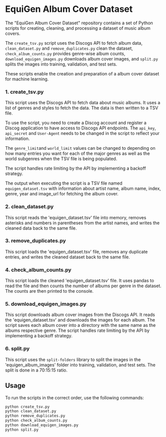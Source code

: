 # EquiGen Album Cover Dataset
The "EquiGen Album Cover Dataset" repository contains a set of Python scripts for creating, cleaning, and processing a dataset of music album covers. 

The ```create_tsv.py``` script uses the Discogs API to fetch album data, ```clean_dataset.py``` and ```remove_duplicates.py``` clean the dataset, ```check_album_counts.py``` provides genre-wise album counts, ```download_equigen_images.py``` downloads album cover images, and ```split.py``` splits the images into training, validation, and test sets. 

These scripts enable the creation and preparation of a album cover dataset for machine learning.


### 1. create_tsv.py
This script uses the Discogs API to fetch data about music albums. It uses a list of genres and styles to fetch the data. The data is then written to a TSV file. 

To use the script, you need to create a Discog account and register a Discog application to have access to Discogs API endpoints. The ```api_key```, ```api_secret``` and ```User-Agent``` needs to be changed in the script to reflect your information. 

The ```genre_limit```and ```world_limit``` values can be changed to depending on how many entries you want for each of the major genres as well as the world subgenres when the TSV file is being populated.

The script handles rate limiting by the API by implementing a backoff strategy.

The output when executing the script is a TSV file named ```equigen_dataset.tsv``` with information about artist name, album name, index, genre, year and image_url for fetching the album cover. 

### 2. clean_dataset.py
This script reads the 'equigen_dataset.tsv' file into memory, removes asterisks and numbers in parentheses from the artist names, and writes the cleaned data back to the same file.

### 3. remove_duplicates.py
This script loads the 'equigen_dataset.tsv' file, removes any duplicate entries, and writes the cleaned dataset back to the same file.

### 4. check_album_counts.py
This script loads the cleaned 'equigen_dataset.tsv' file. It uses pandas to read the file and then counts the number of albums per genre in the dataset. The counts are then printed to the console.

### 5. download_equigen_images.py
This script downloads album cover images from the Discogs API. It reads the 'equigen_dataset.tsv' and downloads the images for each album. The script saves each album cover into a directory with the same name as the albums respective genre. The script handles rate limiting by the API by implementing a backoff strategy.

### 6. split.py
This script uses the `split-folders` library to split the images in the 'equigen_album_images' folder into training, validation, and test sets. The split is done in a 70:15:15 ratio.

## Usage
To run the scripts in the correct order, use the following commands:
```bash
python create_tsv.py
python clean_dataset.py
python remove_duplicates.py
python check_album_counts.py
python download_equigen_images.py
python split.py
